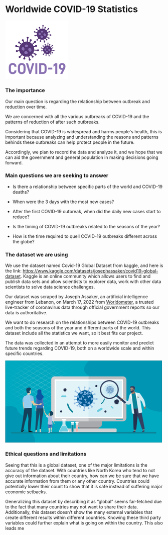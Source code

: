 # Worldwide COVID-19 Statistics

<img src="./pictures/covid19.png" alt="covid19" style="width:200px;"/>

### The importance

Our main question is regarding the relationship between outbreak and reduction over time.

We are concerned with all the various outbreaks of COVID-19 and the patterns of reduction of after such outbreaks.

Considering that COVID-19 is widespread and harms people's health, this is important because analyzing and understanding the reasons and patterns behinds these outbreaks can help protect people in the future.

Accordingly, we plan to record the data and analyze it, and we hope that we can aid the government and general population in making decisions going forward.

### Main questions we are seeking to answer

- Is there a relationship between specific parts of the world and COVID-19 deaths?

- When were the 3 days with the most new cases?

- After the first COVID-19 outbreak, when did the daily new cases start to reduce?

- Is the timing of COVID-19 outbreaks related to the seasons of the year?

- How is the time required to quell COVID-19 outbreaks different across the globe?

### The dataset we are using

We use the dataset named Covid-19 Global Dataset from kaggle, and here is the link: <https://www.kaggle.com/datasets/josephassaker/covid19-global-dataset>. Kaggle is an online community which allows users to find and publish data sets and allow scientists to explorer data, work with other data scientists to solve data science challenges. 

Our dataset was scraped by Joseph Assaker, an artificial intelligence engineer from Lebanon, on March 17, 2022 from [Worldometer](https://www.worldometers.info/coronavirus/), a trusted live-tracker of coronavirus data through official government reports so our data is authoritative.

We want to do research on the relationships between COVID-19 outbreaks and both the seasons of the year and different parts of the world. This dataset include all the statistics we want, so it best fits our project.

The data was collected in an attempt to more easily monitor and predict future trends regarding COVID-19, both on a worldwide scale and within specific countries. 

<img src="./pictures/covid.png" alt="covid" style="width:500px;"/>

### Ethical questions and limitations 

Seeing that this is a global dataset, one of the major limitations is the accuracy of the dataset. With countries like North Korea who tend to not give out information about their country, how can we be sure that we have accurate information from them or any other country. Countries could potentially lower their count to show that it is safe instead of suffering major economic setbacks. 

Generalizing this dataset by describing it as “global” seems far-fetched due to the fact that many countries may not want to share their data. Additionally, this dataset doesn’t show the many external variables that create different results within different countries. Knowing these third party variables could further explain what is going on within the country. This also leads me

